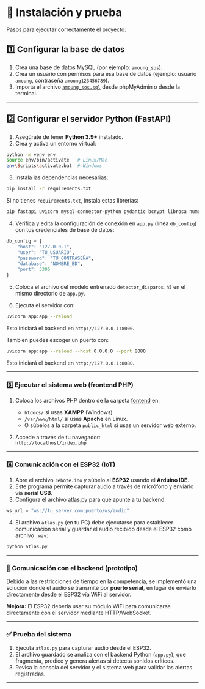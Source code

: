 # 🧪 Instalación y prueba

Pasos para ejecutar correctamente el proyecto:

## 1️⃣ Configurar la base de datos

1. Crea una base de datos MySQL (por ejemplo: `amoung_sos`).
2. Crea un usuario con permisos para esa base de datos (ejemplo: usuario `amoung`, contraseña `amoung123456789`).
3. Importa el archivo [`amoung_sos.sql`](./Base%20de%20datos/amoung_sos.sql) desde phpMyAdmin o desde la terminal.

---

## 2️⃣ Configurar el servidor Python (FastAPI)

1. Asegúrate de tener **Python 3.9+** instalado.
2. Crea y activa un entorno virtual:

```bash
python -m venv env
source env/bin/activate   # Linux/Mac
env\Scripts\activate.bat  # Windows
```

3. Instala las dependencias necesarias:

```bash
pip install -r requirements.txt
```
Si no tienes `requirements.txt`, instala estas librerías:
```bash
pip fastapi uvicorn mysql-connector-python pydantic bcrypt librosa numpy soundfile tensorflow starlette
```

4. Verifica y edita la configuración de conexión en `app.py` (línea `db_config`) con tus credenciales de base de datos:

```python
db_config = {
    "host": "127.0.0.1",
    "user": "TU_USUARIO",
    "password": "TU_CONTRASEÑA",
    "database": "NOMBRE_BD",
    "port": 3306
}
```

5. Coloca el archivo del modelo entrenado `detector_disparos.h5` en el mismo directorio de `app.py`.

6. Ejecuta el servidor con:

```bash
uvicorn app:app --reload
```
Esto iniciará el backend en `http://127.0.0.1:8000`.

Tambien puedes escoger un puerto con:

```bash
uvicorn app:app --reload --host 0.0.0.0 --port 8080
```
Esto iniciará el backend en `http://127.0.0.1:8080`.

---

### 3️⃣ Ejecutar el sistema web (frontend PHP)

1. Coloca los archivos PHP dentro de la carpeta [fontend](./frontend) en:
   - `htdocs/` si usas **XAMPP** (Windows).
   - `/var/www/html/` si usas **Apache** en Linux.
   - O súbelos a la carpeta `public_html` si usas un servidor web externo.

2. Accede a través de tu navegador:  
   `http://localhost/index.php`
---

### 4️⃣ Comunicación con el ESP32 (IoT)

1. Abre el archivo `rebote.ino` y súbelo al **ESP32** usando el **Arduino IDE**.
2. Este programa permite capturar audio a través de micrófono y enviarlo vía **serial USB**.
3. Configura el archivo  [atlas.py](./Arduino/atlas.py) para que apunte a tu backend.

```python
ws_url = "ws://tu_server.com:puerto/ws/audio"
```
4. El archivo `atlas.py` (en tu PC) debe ejecutarse para establecer comunicación serial y guardar el audio recibido desde el ESP32 como archivo `.wav`:

```bash
python atlas.py
```
---

### 🔁 Comunicación con el backend (prototipo)

Debido a las restricciones de tiempo en la competencia, se implementó una solución donde el audio se transmite por **puerto serial**, en lugar de enviarlo directamente desde el ESP32 vía WiFi al servidor.

**Mejora:** El ESP32 deberia usar su módulo WiFi para comunicarse directamente con el servidor mediante HTTP/WebSocket.

---

### ✅ Prueba del sistema

1. Ejecuta `atlas.py` para capturar audio desde el ESP32.
2. El archivo guardado se analiza con el backend Python (`app.py`), que fragmenta, predice y genera alertas si detecta sonidos críticos.
3. Revisa la consola del servidor y el sistema web para validar las alertas registradas.

---

